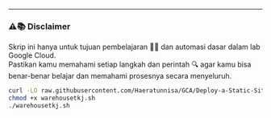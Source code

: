 ---
### ⚠️📚 Disclaimer

Skrip ini hanya untuk tujuan pembelajaran 🧑‍🎓 dan automasi dasar dalam lab Google Cloud.  
Pastikan kamu memahami setiap langkah dan perintah 🔍 agar kamu bisa benar-benar belajar dan memahami prosesnya secara menyeluruh.

```bash
curl -LO raw.githubusercontent.com/Haeratunnisa/GCA/Deploy-a-Static-Site-with-Nginx-on-Google-Cloud-Run-using-Artifact-Registry/main/warehousetkj.sh
chmod +x warehousetkj.sh
./warehousetkj.sh
